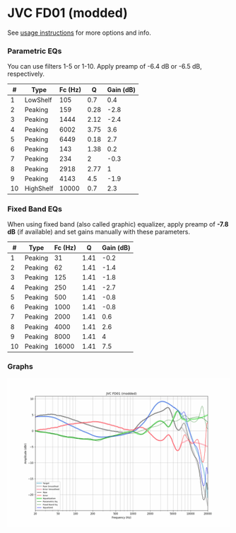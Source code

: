 # JVC FD01 (modded)
See [usage instructions](https://github.com/jaakkopasanen/AutoEq#usage) for more options and info.

### Parametric EQs
You can use filters 1-5 or 1-10. Apply preamp of -6.4 dB or -6.5 dB, respectively.

|   # | Type      |   Fc (Hz) |    Q |   Gain (dB) |
|-----|-----------|-----------|------|-------------|
|   1 | LowShelf  |       105 | 0.7  |         0.4 |
|   2 | Peaking   |       159 | 0.28 |        -2.8 |
|   3 | Peaking   |      1444 | 2.12 |        -2.4 |
|   4 | Peaking   |      6002 | 3.75 |         3.6 |
|   5 | Peaking   |      6449 | 0.18 |         2.7 |
|   6 | Peaking   |       143 | 1.38 |         0.2 |
|   7 | Peaking   |       234 | 2    |        -0.3 |
|   8 | Peaking   |      2918 | 2.77 |         1   |
|   9 | Peaking   |      4143 | 4.5  |        -1.9 |
|  10 | HighShelf |     10000 | 0.7  |         2.3 |

### Fixed Band EQs
When using fixed band (also called graphic) equalizer, apply preamp of **-7.8 dB** (if available) and set gains manually with these parameters.

|   # | Type    |   Fc (Hz) |    Q |   Gain (dB) |
|-----|---------|-----------|------|-------------|
|   1 | Peaking |        31 | 1.41 |        -0.2 |
|   2 | Peaking |        62 | 1.41 |        -1.4 |
|   3 | Peaking |       125 | 1.41 |        -1.8 |
|   4 | Peaking |       250 | 1.41 |        -2.7 |
|   5 | Peaking |       500 | 1.41 |        -0.8 |
|   6 | Peaking |      1000 | 1.41 |        -0.8 |
|   7 | Peaking |      2000 | 1.41 |         0.6 |
|   8 | Peaking |      4000 | 1.41 |         2.6 |
|   9 | Peaking |      8000 | 1.41 |         4   |
|  10 | Peaking |     16000 | 1.41 |         7.5 |

### Graphs
![](./JVC%20FD01%20(modded).png)
